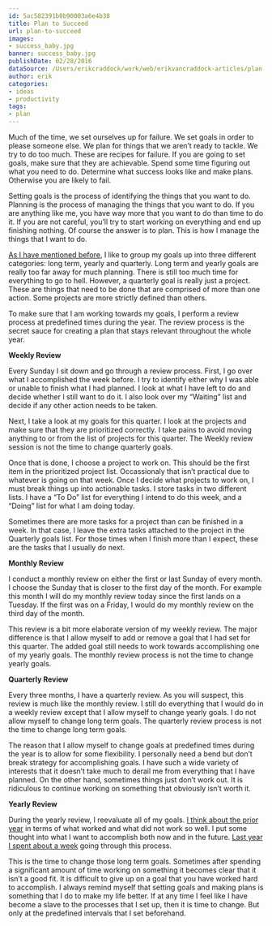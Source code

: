 ```yaml
---
id: 5ac582391b0b90003a6e4b38
title: Plan to Succeed
url: plan-to-succeed
images:
- success_baby.jpg
banner: success_baby.jpg
publishDate: 02/28/2016
dataSource: /Users/erikcraddock/work/web/erikvancraddock-articles/plan-to-succeed/plan-to-succeed.md
author: erik
categories:
- ideas
- productivity
tags:
- plan
---
```

Much of the time, we set ourselves up for failure. We set goals in order to please someone else. We plan for things that we aren’t ready to tackle. We try to do too much. These are recipes for failure. If you are going to set goals, make sure that they are achievable. Spend some time figuring out what you need to do. Determine what success looks like and make plans. Otherwise you are likely to fail.

Setting goals is the process of identifying the things that you want to do. Planning is the process of managing the things that you want to do. If you are anything like me, you have way more that you want to do than time to do it. If you are not careful, you’ll try to start working on everything and end up finishing nothing. Of course the answer is to plan. This is how I manage the things that I want to do.

[As I have mentioned before](/2016/01/how-to-use-goals/), I like to group my goals up into three different categories: long term, yearly and quarterly. Long term and yearly goals are really too far away for much planning. There is still too much time for everything to go to hell. However, a quarterly goal is really just a project. These are things that need to be done that are comprised of more than one action. Some projects are more strictly defined than others.

To make sure that I am working towards my goals, I perform a review process at predefined times during the year. The review process is the secret sauce for creating a plan that stays relevant throughout the whole year.

**Weekly Review**
  
Every Sunday I sit down and go through a review process. First, I go over what I accomplished the week before. I try to identify either why I was able or unable to finish what I had planned. I look at what I have left to do and decide whether I still want to do it. I also look over my “Waiting” list and decide if any other action needs to be taken.

Next, I take a look at my goals for this quarter. I look at the projects and make sure that they are prioritized correctly. I take pains to avoid moving anything to or from the list of projects for this quarter. The Weekly review session is not the time to change quarterly goals.

Once that is done, I choose a project to work on. This should be the first item in the prioritized project list. Occassionaly that isn’t practical due to whatever is going on that week. Once I decide what projects to work on, I must break things up into actionable tasks. I store tasks in two different lists. I have a “To Do” list for everything I intend to do this week, and a “Doing” list for what I am doing today.

Sometimes there are more tasks for a project than can be finished in a week. In that case, I leave the extra tasks attached to the project in the Quarterly goals list. For those times when I finish more than I expect, these are the tasks that I usually do next.

**Monthly Review**
  
I conduct a monthly review on either the first or last Sunday of every month. I choose the Sunday that is closer to the first day of the month. For example this month I will do my monthly review today since the first lands on a Tuesday. If the first was on a Friday, I would do my monthly review on the third day of the month.

This review is a bit more elaborate version of my weekly review. The major difference is that I allow myself to add or remove a goal that I had set for this quarter. The added goal still needs to work towards accomplishing one of my yearly goals. The monthly review process is not the time to change yearly goals.

**Quarterly Review**
  
Every three months, I have a quarterly review. As you will suspect, this review is much like the monthly review. I still do everything that I would do in a weekly review except that I allow myself to change yearly goals. I do not allow myself to change long term goals. The quarterly review process is not the time to change long term goals.

The reason that I allow myself to change goals at predefined times during the year is to allow for some flexibility. I personally need a bend but don’t break strategy for accomplishing goals. I have such a wide variety of interests that it doesn’t take much to derail me from everything that I have planned. On the other hand, sometimes things just don’t work out. It is ridiculous to continue working on something that obviously isn’t worth it.

**Yearly Review**
  
During the yearly review, I reevaluate all of my goals. [I think about the prior year](/2015/12/2015-year-in-review/) in terms of what worked and what did not work so well. I put some thought into what I want to accomplish both now and in the future. [Last year I spent about a week](/2016/01/goals-and-plans-2016/) going through this process.

This is the time to change those long term goals. Sometimes after spending a significant amount of time working on something it becomes clear that it isn’t a good fit. It is difficult to give up on a goal that you have worked hard to accomplish. I always remind myself that setting goals and making plans is something that I do to make my life better. If at any time I feel like I have become a slave to the processes that I set up, then it is time to change. But only at the predefined intervals that I set beforehand.